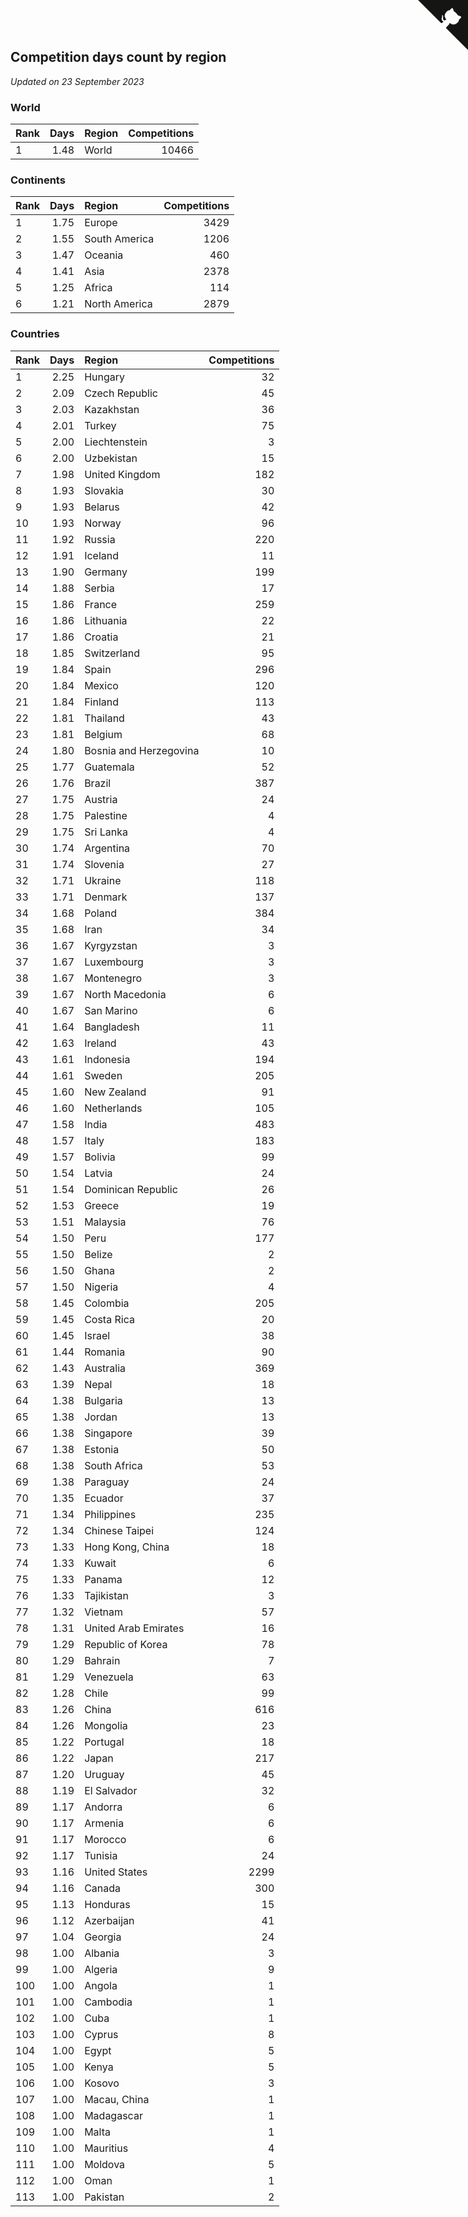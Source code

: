 ## Competition days count by region

*Updated on 23 September 2023*


### World

| Rank | Days | Region | Competitions |
| :--- | ---: | :--- | ---: |
| 1 | 1.48 | World | 10466 |

### Continents

| Rank | Days | Region | Competitions |
| :--- | ---: | :--- | ---: |
| 1 | 1.75 | Europe | 3429 |
| 2 | 1.55 | South America | 1206 |
| 3 | 1.47 | Oceania | 460 |
| 4 | 1.41 | Asia | 2378 |
| 5 | 1.25 | Africa | 114 |
| 6 | 1.21 | North America | 2879 |

### Countries

| Rank | Days | Region | Competitions |
| :--- | ---: | :--- | ---: |
| 1 | 2.25 | Hungary | 32 |
| 2 | 2.09 | Czech Republic | 45 |
| 3 | 2.03 | Kazakhstan | 36 |
| 4 | 2.01 | Turkey | 75 |
| 5 | 2.00 | Liechtenstein | 3 |
| 6 | 2.00 | Uzbekistan | 15 |
| 7 | 1.98 | United Kingdom | 182 |
| 8 | 1.93 | Slovakia | 30 |
| 9 | 1.93 | Belarus | 42 |
| 10 | 1.93 | Norway | 96 |
| 11 | 1.92 | Russia | 220 |
| 12 | 1.91 | Iceland | 11 |
| 13 | 1.90 | Germany | 199 |
| 14 | 1.88 | Serbia | 17 |
| 15 | 1.86 | France | 259 |
| 16 | 1.86 | Lithuania | 22 |
| 17 | 1.86 | Croatia | 21 |
| 18 | 1.85 | Switzerland | 95 |
| 19 | 1.84 | Spain | 296 |
| 20 | 1.84 | Mexico | 120 |
| 21 | 1.84 | Finland | 113 |
| 22 | 1.81 | Thailand | 43 |
| 23 | 1.81 | Belgium | 68 |
| 24 | 1.80 | Bosnia and Herzegovina | 10 |
| 25 | 1.77 | Guatemala | 52 |
| 26 | 1.76 | Brazil | 387 |
| 27 | 1.75 | Austria | 24 |
| 28 | 1.75 | Palestine | 4 |
| 29 | 1.75 | Sri Lanka | 4 |
| 30 | 1.74 | Argentina | 70 |
| 31 | 1.74 | Slovenia | 27 |
| 32 | 1.71 | Ukraine | 118 |
| 33 | 1.71 | Denmark | 137 |
| 34 | 1.68 | Poland | 384 |
| 35 | 1.68 | Iran | 34 |
| 36 | 1.67 | Kyrgyzstan | 3 |
| 37 | 1.67 | Luxembourg | 3 |
| 38 | 1.67 | Montenegro | 3 |
| 39 | 1.67 | North Macedonia | 6 |
| 40 | 1.67 | San Marino | 6 |
| 41 | 1.64 | Bangladesh | 11 |
| 42 | 1.63 | Ireland | 43 |
| 43 | 1.61 | Indonesia | 194 |
| 44 | 1.61 | Sweden | 205 |
| 45 | 1.60 | New Zealand | 91 |
| 46 | 1.60 | Netherlands | 105 |
| 47 | 1.58 | India | 483 |
| 48 | 1.57 | Italy | 183 |
| 49 | 1.57 | Bolivia | 99 |
| 50 | 1.54 | Latvia | 24 |
| 51 | 1.54 | Dominican Republic | 26 |
| 52 | 1.53 | Greece | 19 |
| 53 | 1.51 | Malaysia | 76 |
| 54 | 1.50 | Peru | 177 |
| 55 | 1.50 | Belize | 2 |
| 56 | 1.50 | Ghana | 2 |
| 57 | 1.50 | Nigeria | 4 |
| 58 | 1.45 | Colombia | 205 |
| 59 | 1.45 | Costa Rica | 20 |
| 60 | 1.45 | Israel | 38 |
| 61 | 1.44 | Romania | 90 |
| 62 | 1.43 | Australia | 369 |
| 63 | 1.39 | Nepal | 18 |
| 64 | 1.38 | Bulgaria | 13 |
| 65 | 1.38 | Jordan | 13 |
| 66 | 1.38 | Singapore | 39 |
| 67 | 1.38 | Estonia | 50 |
| 68 | 1.38 | South Africa | 53 |
| 69 | 1.38 | Paraguay | 24 |
| 70 | 1.35 | Ecuador | 37 |
| 71 | 1.34 | Philippines | 235 |
| 72 | 1.34 | Chinese Taipei | 124 |
| 73 | 1.33 | Hong Kong, China | 18 |
| 74 | 1.33 | Kuwait | 6 |
| 75 | 1.33 | Panama | 12 |
| 76 | 1.33 | Tajikistan | 3 |
| 77 | 1.32 | Vietnam | 57 |
| 78 | 1.31 | United Arab Emirates | 16 |
| 79 | 1.29 | Republic of Korea | 78 |
| 80 | 1.29 | Bahrain | 7 |
| 81 | 1.29 | Venezuela | 63 |
| 82 | 1.28 | Chile | 99 |
| 83 | 1.26 | China | 616 |
| 84 | 1.26 | Mongolia | 23 |
| 85 | 1.22 | Portugal | 18 |
| 86 | 1.22 | Japan | 217 |
| 87 | 1.20 | Uruguay | 45 |
| 88 | 1.19 | El Salvador | 32 |
| 89 | 1.17 | Andorra | 6 |
| 90 | 1.17 | Armenia | 6 |
| 91 | 1.17 | Morocco | 6 |
| 92 | 1.17 | Tunisia | 24 |
| 93 | 1.16 | United States | 2299 |
| 94 | 1.16 | Canada | 300 |
| 95 | 1.13 | Honduras | 15 |
| 96 | 1.12 | Azerbaijan | 41 |
| 97 | 1.04 | Georgia | 24 |
| 98 | 1.00 | Albania | 3 |
| 99 | 1.00 | Algeria | 9 |
| 100 | 1.00 | Angola | 1 |
| 101 | 1.00 | Cambodia | 1 |
| 102 | 1.00 | Cuba | 1 |
| 103 | 1.00 | Cyprus | 8 |
| 104 | 1.00 | Egypt | 5 |
| 105 | 1.00 | Kenya | 5 |
| 106 | 1.00 | Kosovo | 3 |
| 107 | 1.00 | Macau, China | 1 |
| 108 | 1.00 | Madagascar | 1 |
| 109 | 1.00 | Malta | 1 |
| 110 | 1.00 | Mauritius | 4 |
| 111 | 1.00 | Moldova | 5 |
| 112 | 1.00 | Oman | 1 |
| 113 | 1.00 | Pakistan | 2 |


<a href="https://github.com/JustinTimeCuber/wca_statistics" class="github-corner" aria-label="View source on Github"><svg width="80" height="80" viewBox="0 0 250 250" style="fill:#151513; color:#fff; position: absolute; top: 0; border: 0; right: 0;" aria-hidden="true"><path d="M0,0 L115,115 L130,115 L142,142 L250,250 L250,0 Z"></path><path d="M128.3,109.0 C113.8,99.7 119.0,89.6 119.0,89.6 C122.0,82.7 120.5,78.6 120.5,78.6 C119.2,72.0 123.4,76.3 123.4,76.3 C127.3,80.9 125.5,87.3 125.5,87.3 C122.9,97.6 130.6,101.9 134.4,103.2" fill="currentColor" style="transform-origin: 130px 106px;" class="octo-arm"></path><path d="M115.0,115.0 C114.9,115.1 118.7,116.5 119.8,115.4 L133.7,101.6 C136.9,99.2 139.9,98.4 142.2,98.6 C133.8,88.0 127.5,74.4 143.8,58.0 C148.5,53.4 154.0,51.2 159.7,51.0 C160.3,49.4 163.2,43.6 171.4,40.1 C171.4,40.1 176.1,42.5 178.8,56.2 C183.1,58.6 187.2,61.8 190.9,65.4 C194.5,69.0 197.7,73.2 200.1,77.6 C213.8,80.2 216.3,84.9 216.3,84.9 C212.7,93.1 206.9,96.0 205.4,96.6 C205.1,102.4 203.0,107.8 198.3,112.5 C181.9,128.9 168.3,122.5 157.7,114.1 C157.9,116.9 156.7,120.9 152.7,124.9 L141.0,136.5 C139.8,137.7 141.6,141.9 141.8,141.8 Z" fill="currentColor" class="octo-body"></path></svg></a><style>.github-corner:hover .octo-arm{animation:octocat-wave 560ms ease-in-out}@keyframes octocat-wave{0%,100%{transform:rotate(0)}20%,60%{transform:rotate(-25deg)}40%,80%{transform:rotate(10deg)}}@media (max-width:500px){.github-corner:hover .octo-arm{animation:none}.github-corner .octo-arm{animation:octocat-wave 560ms ease-in-out}}</style>
